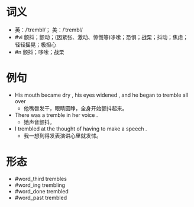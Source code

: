 # 词义
- 英：/ˈtrembl/； 美：/ˈtrembl/
- #vi 颤抖；颤动；(因紧张、激动、惊慌等)哆嗦；恐惧；战栗；抖动；焦虑；轻轻摇晃；极担心
- #n 颤抖；哆嗦；战栗
# 例句
- His mouth became dry , his eyes widened , and he began to tremble all over
	- 他嘴唇发干，眼睛圆睁，全身开始颤抖起来。
- There was a tremble in her voice .
	- 她声音颤抖。
- I trembled at the thought of having to make a speech .
	- 我一想到得发表演讲心里就发怵。
# 形态
- #word_third trembles
- #word_ing trembling
- #word_done trembled
- #word_past trembled
